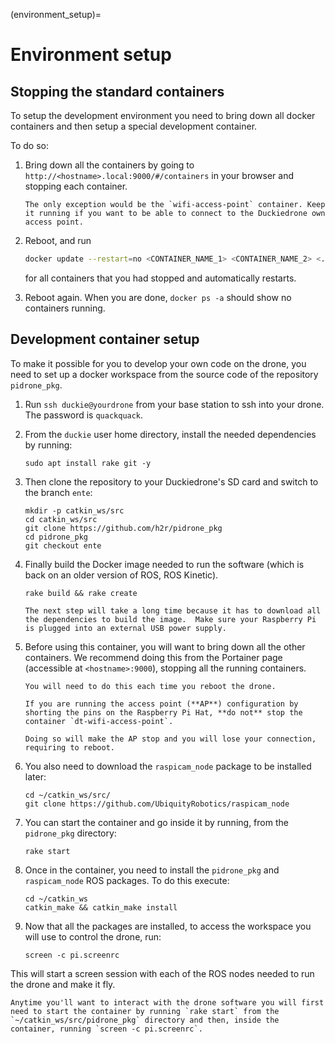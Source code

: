 (environment_setup)=
# Environment setup

## Stopping the standard containers

To setup the development environment you need to bring
down all docker containers and then setup a special development container.

To do so:

1.  Bring down all the containers by going to `http://<hostname>.local:9000/#/containers` in your browser and stopping each container. 
    
    ```{note}
    The only exception would be the `wifi-access-point` container. Keep it running if you want to be able to connect to the Duckiedrone own access point.
    ```

1.  Reboot, and run 
    
    ```bash
    docker update --restart=no <CONTAINER_NAME_1> <CONTAINER_NAME_2> <...>
    ```
    
    for all containers that you had stopped and automatically restarts.



1.  Reboot again. When you are done, `docker ps -a` should show no containers running.

## Development container setup

To make it possible for you to develop your own code on the drone, you need to set up a docker workspace from the source code of the repository `pidrone_pkg`.

1.  Run `ssh duckie@yourdrone` from your base station to ssh into your drone.  The password is
`quackquack`.

1. From the `duckie` user home directory, install the needed dependencies by running:

    ```
    sudo apt install rake git -y
    ```

1. Then clone the repository to your Duckiedrone's SD card and switch to the branch `ente`:

    ```shell
    mkdir -p catkin_ws/src
    cd catkin_ws/src
    git clone https://github.com/h2r/pidrone_pkg
    cd pidrone_pkg
    git checkout ente
    ```

1.  Finally build the Docker image needed to run the software (which is back on an older version of ROS, ROS Kinetic).

    ```
    rake build && rake create
    ```

    ```{note}
    The next step will take a long time because it has to download all the dependencies to build the image.  Make sure your Raspberry Pi is plugged into an external USB power supply.
    ```

1.  Before using this container, you will want to bring down all the other containers. We recommend doing this from the Portainer page (accessible at `<hostname>:9000`), stopping all the running containers.

    ```{note}
    You will need to do this each time you reboot the drone.
    ```
    ```{warning}
    If you are running the access point (**AP**) configuration by shorting the pins on the Raspberry Pi Hat, **do not** stop the container `dt-wifi-access-point`.
    
    Doing so will make the AP stop and you will lose your connection, requiring to reboot.
    ```

1.  You also need to download the `raspicam_node` package to be installed later:

    ```shell
    cd ~/catkin_ws/src/
    git clone https://github.com/UbiquityRobotics/raspicam_node 
    ```

1.  You can start the container and go inside it by running, from the `pidrone_pkg` directory:

    ```shell
    rake start
    ```

1.  Once in the container, you need to install the `pidrone_pkg` and `raspicam_node` ROS packages. To do this execute:

    ```shell
    cd ~/catkin_ws
    catkin_make && catkin_make install
    ```

1.  Now that all the packages are installed, to access the workspace you will use to control the drone, run:
    ```shell
    screen -c pi.screenrc
    ```

This will start a screen session with each of the ROS nodes needed to
run the drone and make it fly. 

```{note}
Anytime you'll want to interact with the drone software you will first need to start the container by running `rake start` from the `~/catkin_ws/src/pidrone_pkg` directory and then, inside the container, running `screen -c pi.screenrc`.
``` 
